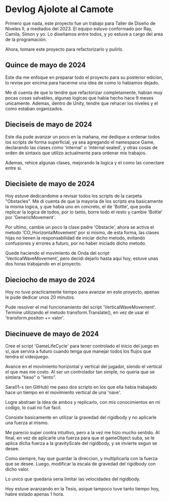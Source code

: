 # Devlog Ajolote al Camote

Primero que nada, este proyecto fue un trabajo para Taller de Diseño de Niveles II, a mediados del 2023. El equipo estuvo conformado por Ray, Camila, Simon y yo. Lo diseñamos entre todos, y yo estuve a cargo del area de la programación. 

Ahora, tomare este proyecto para refactorizarlo y pulirlo.

## Quince de mayo de 2024

Este dia me enfoque en preparar todo el proyecto para su posterior edicion, lo revise por encima para hacerme una idea de como lo habiamos dejado. 

Me di cuenta de que lo tendre que refactorizar completamente, habian muy pocas cosas salvables, algunas logicas que habia hecho hace 9 meses unicamente. Ademas, dentro de Unity, tendre que rehacer los niveles y el como estaban organizados.

## Dieciseis de mayo de 2024

Este dia pude avanzar un poco en la mañana, me dedique a ordenar todos los scripts de forma superficial, ya sea agregando el namespace Game, declarando las clases como 'internal' o 'internal sealed', y otras cosas de orden de sintaxis que utilizo actualmente para ordenar mis trabajos.

Ademas, rehice algunas clases, mejorando la logica y el como las conectare entre si.

## Diecisiete de mayo de 2024

Hoy estuve dedicandome a revisar todos los scripts de la carpeta "Obstacles". Me di cuenta de que la mayoria de los scripts era basicamente la misma logica, y que habia uno en concreto, el de 'Bottle', que podia replicar la logica de todos, por lo tanto, borre todo el resto y cambie 'Bottle' por 'GenericMovement'. 

Por ultimo, cambie un poco la clase padre 'Obstacle', ahora se activa el metodo 'CO_HorizontalMovement' por si mismo, de esta forma, las clases hijas no tienen la responsabilidad de iniciar dicho metodo, evitando confusiones y errores a futuro, por no haber iniciado dicho metodo.

Quede haciendo el movimiento de Onda del script 'VecticalWaveMovement', pero decidi dejarlo hasta aqui hoy, estuve unas dos horas trabajando en el proyecto. 

## Dieciocho de mayo de 2024

Hoy no tuve practicamente tiempo para avanzar en este proyecto, apenas le pude dedicar unos 20 minutos. 

Pude resolver el mal funcionamiento del script 'VerticalWaveMovement'. Termine utilizando el metodo transform.Translate(), en vez de usar el 'transform.positon += valor'.

## Diecinueve de mayo de 2024

Cree el script 'GameLifeCycle' para tener controlado el inicio del juego en si, que servira a futuro cuando tenga que manejar todos los flujos que tendra el videojuego. 

Avance en el movimiento horizontal y vertical del jugador, siendo el vertical el que mas me costo. Al ser un controlador tan simple, no queria que se sintiera "tieso" o "lento". 

Sara01-s (en GitHub) me paso dos scripts en los que ella habia trabajado hace un tiempo en el movimiento vertical de una 'nave'. 

Logre abstraer la idea de ambos y replicarlo, con mis conocimientos en mi codigo, lo cual no fue facil. 

Consiste basicamente en utilizar la gravedad del rigidbody y no aplicarle una fuerza al mismo. 

Me parecio super contra intuitivo, pero a la vez me hizo mucho sentido. Al final, en vez de aplicarle una fuerza para que el gameObject suba, se le aplica dicha fuerza a la gravityScale del rigidbody, y se invierte segun se desee.

Como siempre, hay que guardar la direccion, y multiplicarla con la fuerza que se desee. Luego, modificar la escala de gravedad del rigidbody con dicho valor.

Lo unico que quedaria seria limitar las velocidades del rigidbody.

Hoy estuve avanzando en la Tesis, asique tampoco tuve tanto tiempo hoy, habre estado apenas 1 hora.